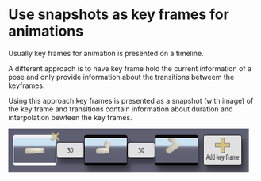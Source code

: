 # Use snapshots as key frames for animations

Usually key frames for animation is presented on a timeline. 

A different approach is to have key frame hold the current information of a pose and only provide information about the transitions betweem the keyframes.

Using this approach key frames is presented as a snapshot (with image) of the key frame and transitions contain information about duration and interpolation bewteen the key frames.

![alt text](https://raw.githubusercontent.com/edges-io/concepts/master/images/key_frames_with_transitions.png "Key frames as snapshots")
